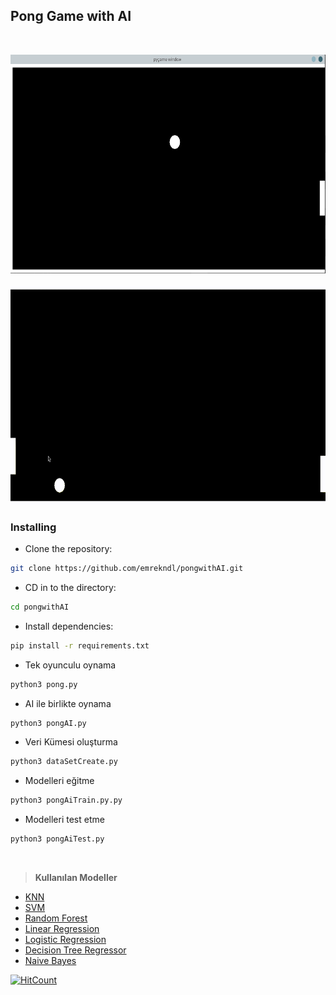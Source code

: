 ## Pong Game with AI
<br />
<p align="center">
<img src="images/screenShot0.png"  height="350" width="650" >
<br />
<br />
<img src="images/pongAi.GIF" height="350" width="650" >

<br />


<!-- :) -->


### Installing


* Clone the repository:

```sh
git clone https://github.com/emrekndl/pongwithAI.git
```

* CD in to the directory:

```sh
cd pongwithAI
```

* Install dependencies:

```sh
pip install -r requirements.txt
```

* Tek oyunculu oynama
```sh
python3 pong.py
```
* AI ile birlikte oynama
```sh
python3 pongAI.py
```
* Veri Kümesi oluşturma
```sh
python3 dataSetCreate.py
```
* Modelleri eğitme
```sh
python3 pongAiTrain.py.py
```
* Modelleri test etme
```sh
python3 pongAiTest.py
```
<br />

> **Kullanılan Modeller**
- [KNN](https://scikit-learn.org/stable/modules/generated/sklearn.neighbors.KNeighborsRegressor.html#sklearn.neighbors.KNeighborsRegressor)
- [SVM](https://scikit-learn.org/stable/modules/generated/sklearn.svm.SVR.html)
- [Random Forest](https://scikit-learn.org/stable/modules/generated/sklearn.ensemble.RandomForestRegressor.html)
- [Linear Regression](https://scikit-learn.org/stable/modules/generated/sklearn.linear_model.LinearRegression.html)
- [Logistic Regression](https://scikit-learn.org/stable/modules/generated/sklearn.linear_model.LogisticRegression.html)
- [Decision Tree Regressor](https://scikit-learn.org/stable/modules/generated/sklearn.tree.DecisionTreeRegressor.html)
- [Naive Bayes](https://scikit-learn.org/stable/modules/generated/sklearn.naive_bayes.GaussianNB.html)

[![HitCount](http://hits.dwyl.com/emrekndl/opencvPython.svg)](http://hits.dwyl.com/emrekndl/opencvPython)
